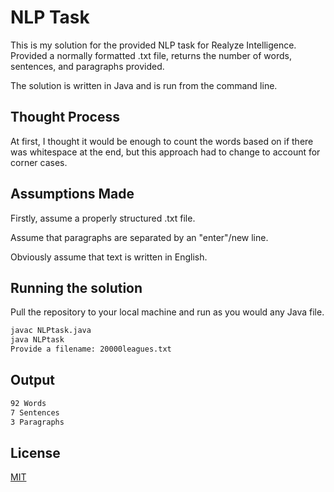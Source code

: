 # NLP Task

This is my solution for the provided NLP task for Realyze Intelligence. Provided a normally formatted .txt file, returns the number of words, sentences, and paragraphs provided.

The solution is written in Java and is run from the command line.


## Thought Process

At first, I thought it would be enough to count the words based on if there was whitespace at the end, but this approach had to change to account for corner cases.

## Assumptions Made

Firstly, assume a properly structured .txt file.

Assume that paragraphs are separated by an "enter"/new line.

Obviously assume that text is written in English.


## Running the solution

Pull the repository to your local machine and run as you would any Java file.

```bash
javac NLPtask.java
java NLPtask
Provide a filename: 20000leagues.txt
```

## Output

```bash
92 Words
7 Sentences
3 Paragraphs
```

## License
[MIT](https://choosealicense.com/licenses/mit/)
